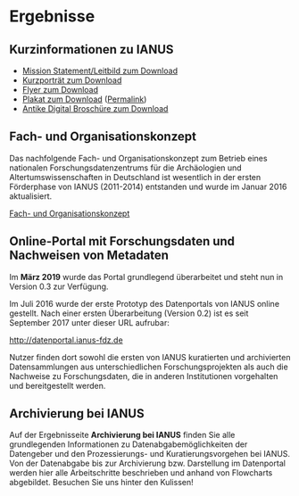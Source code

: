 # Ergebnisse 

## Kurzinformationen zu IANUS

- [Mission Statement/Leitbild zum Download](http://ianus-fdz.de/files/2012-12-17_MissionStatement.pdf)
- [Kurzporträt zum Download](http://ianus-fdz.de/files/Kurzportraet_2013-05-21.pdf)
- [Flyer zum Download](http://ianus-fdz.de/files/RZ-DAI-IANUS-flyer_Final_web_2013-10-17.pdf)
- [Plakat zum Download](<http://ianus-fdz.de/IANUS Plakat A1_web.pdf>) ([Permalink](hdl.handle.net/11858/00-1780-0000-0022-DBE6-A))
- [Antike Digital Broschüre zum Download](files/Ianus_Broschuere_web.pdf) 

## Fach- und Organisationskonzept

Das nachfolgende Fach- und Organisationskonzept zum Betrieb eines nationalen Forschungsdatenzentrums für die Archäologien und Altertumswissenschaften in Deutschland ist wesentlich in der ersten Förderphase von IANUS (2011-2014) entstanden und wurde im Januar 2016 aktualisiert.

[Fach- und Organisationskonzept](files/Konzept-IANUS_v0-95_2016-01-12.pdf)

## Online-Portal mit Forschungsdaten und Nachweisen von Metadaten

Im **März 2019** wurde das Portal grundlegend überarbeitet und steht nun in Version 0.3 zur Verfügung.

Im Juli 2016 wurde der erste Prototyp des Datenportals von IANUS online gestellt. Nach einer ersten Überarbeitung (Version 0.2) ist es seit September 2017 unter dieser URL aufrubar:

http://datenportal.ianus-fdz.de

Nutzer finden dort sowohl die ersten von IANUS kuratierten und archivierten Datensammlungen aus unterschiedlichen Forschungsprojekten als auch die Nachweise zu Forschungsdaten, die in anderen Institutionen vorgehalten und bereitgestellt werden.

## Archivierung bei IANUS

Auf der Ergebnisseite **Archivierung bei IANUS** finden Sie alle grundlegenden Informationen zu Datenabgabemöglichkeiten der Datengeber und den Prozessierungs- und Kuratierungsvorgehen bei IANUS. Von der Datenabgabe bis zur Archivierung bzw. Darstellung im Datenportal werden hier alle Arbeitschritte beschrieben und anhand von Flowcharts abgebildet. Besuchen Sie uns hinter den Kulissen!

